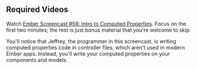 ## Required Videos

Watch [Ember Screencast #58: Intro to Computed Properties](https://www.emberscreencasts.com/posts/58-intro-to-computed-properties). Focus on the first two minutes; the rest is just bonus material that you're welcome to skip.

You'll notice that Jeffrey, the programmer in this screencast, is writing computed properties code in controller files, which aren't used in modern Ember apps. Instead, you'll write your computed properties on your components and models.
